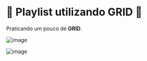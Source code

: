 # :metal: Playlist utilizando GRID :metal:

Praticando um pouco de **GRID**.



![image](https://user-images.githubusercontent.com/69824782/103254643-e1df5800-4964-11eb-9c83-97b25b0157d8.png)

![image](https://user-images.githubusercontent.com/69824782/103254729-40a4d180-4965-11eb-8cd6-5f2aa4ead3aa.png)
